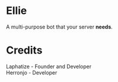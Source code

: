 # Ellie
A multi-purpose bot that your server **needs**.<br>

# Credits
Laphatize - Founder and Developer<br>
Herronjo - Developer

